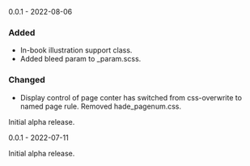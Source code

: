 0.0.1 - 2022-08-06

### Added
- In-book illustration support class.
- Added bleed param to _param.scss.

### Changed
- Display control of page conter has switched from css-overwrite to named page rule. Removed hade_pagenum.css.


Initial alpha release.


0.0.1 - 2022-07-11

Initial alpha release.